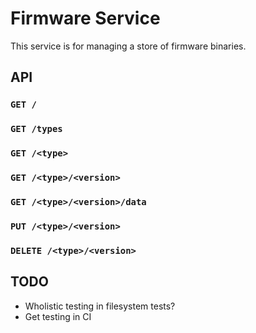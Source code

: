 # Firmware Service

This service is for managing a store of firmware binaries.

## API

### `GET /`

### `GET /types`

### `GET /<type>`

### `GET /<type>/<version>`

### `GET /<type>/<version>/data`

### `PUT /<type>/<version>`

### `DELETE /<type>/<version>`

## TODO

* Wholistic testing in filesystem tests?
* Get testing in CI
